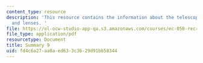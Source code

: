```yaml
---
content_type: resource
description: 'This resource contains the information about the telescope, pendulums
  and lenses. '
file: https://ol-ocw-studio-app-qa.s3.amazonaws.com/courses/ec-050-recreate-experiments-from-history-inform-the-future-from-the-past-galileo-january-iap-2010/fd4c6a27aa0aed633c3629d91bb58344_MITEC_050IAP10_sum09.pdf
file_type: application/pdf
resourcetype: Document
title: Summary 9
uid: fd4c6a27-aa0a-ed63-3c36-29d91bb58344
---
```

